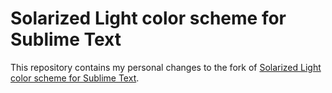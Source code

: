 # Solarized Light color scheme for Sublime Text

This repository contains my personal changes to the fork of [Solarized Light color scheme for Sublime Text](https://github.com/SublimeColors/Solarized).
